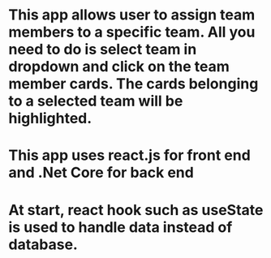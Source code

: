# This app allows user to assign team members to a specific team. All you need to do is select team in dropdown and click on the team member cards. The cards belonging to a selected team will be highlighted.
# This app uses react.js for front end and .Net Core for back end
# At start, react hook such as useState is used to handle data instead of database.

